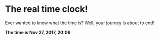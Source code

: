 # The real time clock!

Ever wanted to know what the time is? Well, your journey is about to end!

**The time is Nov 27, 2017, 20:09**